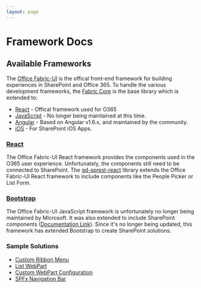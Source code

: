 ```yaml
---
layout: page
---
```

# Framework Docs

## Available Frameworks

The [Office Fabric-UI](https://developer.microsoft.com/en-us/fabric) is the offical front-end framework for building experiences in SharePoint and Office 365. To handle the various development frameworks, the [Fabric Core](https://developer.microsoft.com/en-us/fabric#/styles) is the base library which is extended to:

* [React](https://developer.microsoft.com/en-us/fabric#/components) - Offical framework used for O365
* [JavaScript](https://developer.microsoft.com/en-us/fabric-js) - No longer being maintained at this time.
* [Angular](https://developer.microsoft.com/en-us/fabric#/angular-js) - Based on Angular v1.6.x, and maintained by the community.
* [iOS](https://developer.microsoft.com/en-us/fabric#/fabric-ios) - For SharePoint iOS Apps.

### [React](react)

The Office Fabric-UI React framework provides the components used in the O365 user experience. Unfortunately, the components still need to be connected to SharePoint. The [gd-sprest-react](react) library extends the Office Fabric-UI React framework to include components like the People Picker or List Form.

### [Bootstrap](bs)

The Office Fabric-UI JavaScript framework is unfortunately no longer being maintained by Microsoft. It was also extended to include SharePoint components ([Documentation Link](js)). Since it's no longer being updated, this framework has extended Bootstrap to create SharePoint solutions.

### Sample Solutions

* [Custom Ribbon Menu](https://github.com/gunjandatta/sp-ribbonMenu/wiki)
* [List WebPart](https://github.com/gunjandatta/sp-listwebpart/wiki)
* [Custom WebPart Configuration](https://github.com/gunjandatta/sp-wp-editform/wiki)
* [SPFx Navigation Bar](https://github.com/gunjandatta/spfx-navbar/wiki)